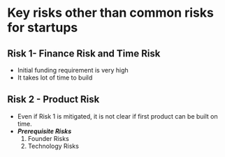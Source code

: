 # Key risks other than common risks for startups
## Risk 1- Finance Risk and Time Risk  
   - Initial funding requirement is very high
   - It takes lot of time to build
## Risk 2 - Product Risk  
- Even if Risk 1 is mitigated, it is not clear if first product can be built on time.
- ***Prerequisite Risks***
   1. Founder Risks
   2. Technology Risks
